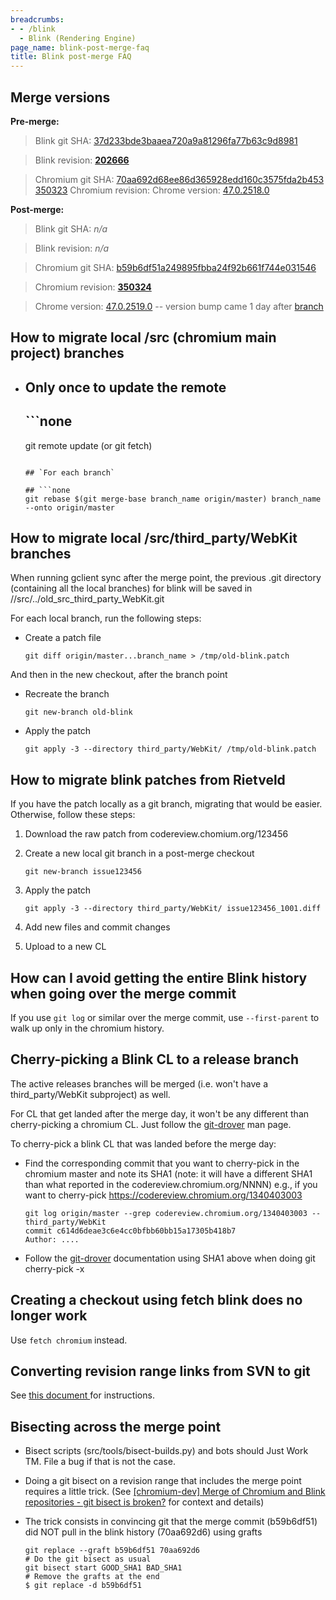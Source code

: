 ```yaml
---
breadcrumbs:
- - /blink
  - Blink (Rendering Engine)
page_name: blink-post-merge-faq
title: Blink post-merge FAQ
---
```


## Merge versions

**Pre-merge:**

> Blink git SHA:
> [37d233bde3baaea720a9a81296fa77b63c9d8981](https://chromium.googlesource.com/chromium/blink/+/refs/heads/master)

> Blink revision: **[202666](http://blinkrev.hasb.ug/202666)**

> Chromium git SHA:
> [70aa692d68ee86d365928edd160c3575fda2b453](https://chromium.googlesource.com/chromium/src/+/70aa692d68ee86d365928edd160c3575fda2b453)
> [350323](http://crrev.com/350323) Chromium revision:
> Chrome version:
> [47.0.2518.0](https://chromium.googlesource.com/chromium/src/+/70aa692d68ee86d365928edd160c3575fda2b453/chrome/VERSION)

**Post-merge:**

> Blink git SHA: *n/a*

> Blink revision: *n/a*

> Chromium git SHA:
> [b59b6df51a249895fbba24f92b661f744e031546](https://chromium.googlesource.com/chromium/src/+/b59b6df51a249895fbba24f92b661f744e031546)

> Chromium revision: **[350324](http://crrev.com/350324)**

> Chrome version:
> [47.0.2519.0](https://chromium.googlesource.com/chromium/src/+/341be68a2f3f424685a709aacc683d227f0de7eb)
> -- version bump came 1 day after
> [branch](https://chromium.googlesource.com/chromium/src/+/b59b6df51a249895fbba24f92b661f744e031546/chrome/VERSION)

## How to migrate local /src (chromium main project) branches

*   ## Only once to update the remote

    ## ```none
    git remote update (or git fetch)  
    ```

    ## `For each branch`

    ## ```none
    git rebase $(git merge-base branch_name origin/master) branch_name --onto origin/master
    ```

## How to migrate local /src/third_party/WebKit branches

When running gclient sync after the merge point, the previous .git directory
(containing all the local branches) for blink will be saved in
//src/../old_src_third_party_WebKit.git

For each local branch, run the following steps:

*   Create a patch file

    ```none
    git diff origin/master...branch_name > /tmp/old-blink.patch
    ```

And then in the new checkout, after the branch point

*   Recreate the branch

    ```none
    git new-branch old-blink
    ```

*   Apply the patch

    ```none
    git apply -3 --directory third_party/WebKit/ /tmp/old-blink.patch
    ```

## How to migrate blink patches from Rietveld

If you have the patch locally as a git branch, migrating that would be easier.
Otherwise, follow these steps:

1.  Download the raw patch from codereview.chomium.org/123456
2.  Create a new local git branch in a post-merge checkout

    ```none
    git new-branch issue123456
    ```

3.  Apply the patch

    ```none
    git apply -3 --directory third_party/WebKit/ issue123456_1001.diff
    ```

4.  Add new files and commit changes
5.  Upload to a new CL

## How can I avoid getting the entire Blink history when going over the merge commit

If you use `git log` or similar over the merge commit, use `--first-parent` to
walk up only in the chromium history.

## Cherry-picking a Blink CL to a release branch

The active releases branches will be merged (i.e. won't have a
third_party/WebKit subproject) as well.

For CL that get landed after the merge day, it won't be any different than
cherry-picking a chromium CL. Just follow the
[git-drover](http://commondatastorage.googleapis.com/chrome-infra-docs/flat/depot_tools/docs/html/git-drover.html)
man page.

To cherry-pick a blink CL that was landed before the merge day:

*   Find the corresponding commit that you want to cherry-pick in the
            chromium master and note its SHA1 (note: it will have a different
            SHA1 than what reported in the codereview.chromium.org/NNNN)
    e.g., if you want to cherry-pick
    <https://codereview.chromium.org/1340403003>

    ```none
    git log origin/master --grep codereview.chromium.org/1340403003 -- third_party/WebKit
    commit c614d6deae3c6e4cc0bfbb60bb15a17305b418b7
    Author: ....
    ```

*   Follow the
            [git-drover](http://commondatastorage.googleapis.com/chrome-infra-docs/flat/depot_tools/docs/html/git-drover.html)
            documentation using SHA1 above when doing git cherry-pick -x

## Creating a checkout using fetch blink does no longer work

Use `fetch chromium` instead.

## Converting revision range links from SVN to git

See [this document
](https://docs.google.com/document/d/1v2fTiNF2FNzbSZXuF1JQxT3UHghM9GUI5csWIpSdu68/edit)for
instructions.

## Bisecting across the merge point

*   Bisect scripts (src/tools/bisect-builds.py) and bots should Just
            Work TM. File a bug if that is not the case.
*   Doing a git bisect on a revision range that includes the merge point
            requires a little trick. (See [\[chromium-dev\] Merge of Chromium
            and Blink repositories - git bisect is
            broken?](https://groups.google.com/a/chromium.org/forum/#!topic/chromium-dev/ydCRw4V6u5o)
            for context and details)
*   The trick consists in convincing git that the merge commit
            (b59b6df51) did NOT pull in the blink history (70aa692d6) using
            grafts

    ```none
    git replace --graft b59b6df51 70aa692d6
    # Do the git bisect as usual
    git bisect start GOOD_SHA1 BAD_SHA1 
    # Remove the grafts at the end
    $ git replace -d b59b6df51
    ```